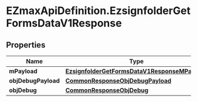 # EZmaxApiDefinition.EzsignfolderGetFormsDataV1Response

## Properties

Name | Type | Description | Notes
------------ | ------------- | ------------- | -------------
**mPayload** | [**EzsignfolderGetFormsDataV1ResponseMPayload**](EzsignfolderGetFormsDataV1ResponseMPayload.md) |  | 
**objDebugPayload** | [**CommonResponseObjDebugPayload**](CommonResponseObjDebugPayload.md) |  | [optional] 
**objDebug** | [**CommonResponseObjDebug**](CommonResponseObjDebug.md) |  | [optional] 


